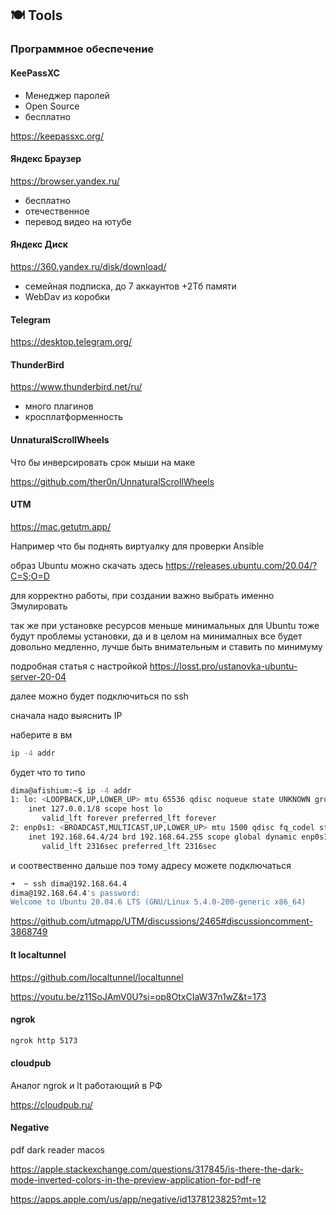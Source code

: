 ## 🍽️ Tools

### Программное обеспечение

#### KeePassXC

* Менеджер паролей
* Open Source
* бесплатно

https://keepassxc.org/

#### Яндекс Браузер

https://browser.yandex.ru/

* бесплатно
* отечественное
* перевод видео на ютубе

#### Яндекс Диск

https://360.yandex.ru/disk/download/

* семейная подписка, до 7 аккаунтов +2Тб памяти
* WebDav из коробки

#### Telegram

https://desktop.telegram.org/

#### ThunderBird

https://www.thunderbird.net/ru/

* много плагинов
* кросплатформенность

#### UnnaturalScrollWheels

Что бы инверсировать срок мыши на маке

https://github.com/ther0n/UnnaturalScrollWheels

#### UTM

https://mac.getutm.app/

Например что бы поднять виртуалку для проверки Ansible

образ Ubuntu можно скачать здесь
https://releases.ubuntu.com/20.04/?C=S;O=D

для корректно работы, при создании важно выбрать именно Эмулировать

так же при установке ресурсов меньше минимальных для Ubuntu тоже будут проблемы установки, да и в целом на минималных все будет довольно медленно, лучше быть внимательным и ставить по минимуму

подробная статья с настройкой
https://losst.pro/ustanovka-ubuntu-server-20-04

далее можно будет подключиться по ssh

сначала надо выяснить IP

наберите в вм
```sh
ip -4 addr
```

будет что то типо
```sh
dima@afishium:~$ ip -4 addr
1: lo: <LOOPBACK,UP,LOWER_UP> mtu 65536 qdisc noqueue state UNKNOWN group default qlen 1000
    inet 127.0.0.1/8 scope host lo
       valid_lft forever preferred_lft forever
2: enp0s1: <BROADCAST,MULTICAST,UP,LOWER_UP> mtu 1500 qdisc fq_codel state UP group default qlen 1000
    inet 192.168.64.4/24 brd 192.168.64.255 scope global dynamic enp0s1
       valid_lft 2316sec preferred_lft 2316sec
```

и соотвественно дальше поэ тому адресу можете подключаться

```sh
➜  ~ ssh dima@192.168.64.4
dima@192.168.64.4's password:
Welcome to Ubuntu 20.04.6 LTS (GNU/Linux 5.4.0-200-generic x86_64)
```

https://github.com/utmapp/UTM/discussions/2465#discussioncomment-3868749

#### lt localtunnel

https://github.com/localtunnel/localtunnel

https://youtu.be/z11SoJAmV0U?si=op8OtxCIaW37n1wZ&t=173

#### ngrok

```sh
ngrok http 5173
```

#### cloudpub

Аналог ngrok и lt работающий в РФ

https://cloudpub.ru/

#### Negative 

pdf dark reader macos

https://apple.stackexchange.com/questions/317845/is-there-the-dark-mode-inverted-colors-in-the-preview-application-for-pdf-re

https://apps.apple.com/us/app/negative/id1378123825?mt=12

